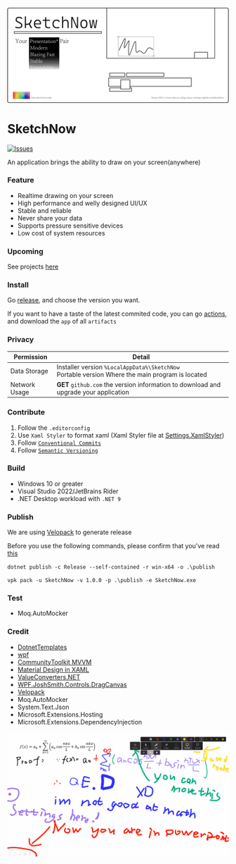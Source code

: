 ![Banner](docs/banner.png)

# SketchNow

[![Issues](https://img.shields.io/github/issues/SketchNow/SketchNow.WPF.svg)](https://github.com/SketchNow/SktechNow.WPF/issues)

An application brings the ability to draw on your screen(anywhere)

### Feature

- Realtime drawing on your screen
- High performance and welly designed UI/UX
- Stable and reliable
- Never share your data
- Supports pressure sensitive devices
- Low cost of system resources

### Upcoming

See projects [here](https://github.com/orgs/SketchNow/projects)

### Install

Go [release](https://github.com/SketchNow/SketchNow.WPF/releases), and choose the version you want.

If you want to have a taste of the latest commited code,
you can go [actions](https://github.com/SketchNow/SketchNow.WPF/actions),
and download the `app` of all `artifacts`

### Privacy
| Permission    | Detail                                                                                                |
|---------------|-------------------------------------------------------------------------------------------------------|
| Data Storage  | Installer version `%LocalAppData%\SketchNow` <br/> Portable version Where the main program is located |
| Network Usage | **GET** `github.com` the version information to download and upgrade your application                 |

### Contribute
1. Follow the `.editorconfig`
2. Use `Xaml Styler` to format xaml (Xaml Styler file at [Settings.XamlStyler](Settings.XamlStyler))
3. Follow [`Conventional Commits`](https://www.conventionalcommits.org/en/v1.0.0/)
4. Follow [`Semantic Versioning`](https://semver.org/)
### Build
- Windows 10 or greater
- Visual Studio 2022/JetBrains Rider
- .NET Desktop workload with `.NET 9`
### Publish
We are using [Velopack](https://github.com/velopack/velopack) to generate release

Before you use the following commands,
please confirm that you've read [this](https://docs.velopack.io/getting-started/csharp)
```shell
dotnet publish -c Release --self-contained -r win-x64 -o .\publish
```
```shell
vpk pack -u SketchNow -v 1.0.0 -p .\publish -e SketchNow.exe
```
### Test
- Moq.AutoMocker
### Credit
- [DotnetTemplates](https://github.com/Keboo/DotnetTemplates)
- [wpf](https://github.com/dotnet/wpf)
- [CommunityToolkit MVVM](https://github.com/CommunityToolkit/dotnet)
- [Material Design in XAML](https://github.com/MaterialDesignInXAML/MaterialDesignInXamlToolkit)
- [ValueConverters.NET](https://github.com/thomasgalliker/ValueConverters.NET)
- [WPF.JoshSmith.Controls.DragCanvas](https://github.com/denxorz/WPF.JoshSmith.Controls.DragCanvas)
- [Velopack](https://github.com/velopack/velopack)
- Moq.AutoMocker
- System.Text.Json
- Microsoft.Extensions.Hosting
- Microsoft.Extensions.DependencyInjection

![Screenshot of you are using a desktop application with SketchNow](docs/screenshot.png)